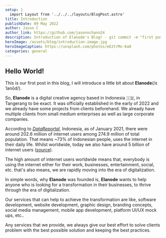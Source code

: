 ```yaml
---
setup: |
  import Layout from '../../../layouts/BlogPost.astro'
title: Introduction
publishDate: 09 May 2022
author: Jason C
author_link: https://github.com/jasonnchann24
description: Introduction of Elanode's Blog! - git commit -m "first post 😁"
heroImage: /assets/blog/introduction-image.jpg
heroImageCaption: https://unsplash.com/photos/eE2trMn-6a0
categories: general
---
```


## Hello World!

This is our first post in this blog, I will introduce a little bit about **Elanode**(/ɛˈlanōd/).

So, **Elanode** is a digital creative agency based in Indonesia 🇮🇩, in Tangerang to be exact. It was officially established in the early of 2022 and we already have some projects from clients beforehand. We already have multiple clients from small medium enterprises as well as large corporate companies.

According to [_DataReportal_](https://www.statista.com/topics/2431/internet-usage-in-indonesia/), Indonesia, as of January 2021, there were around 202.6 million of internet users among 274.9 million of total population. That means ~73% of Indonesian people, uses the internet in their daily life. Whilst worldwide, today we also have around 5 billion of internet users ([source](https://datareportal.com/global-digital-overview)).

The high amount of internet users worldwide means that, everybody is using the internet either for their work, businesses, entertainment, social, etc. that's also means, we are rapidly moving into the era of digitalization.

In simple words, why **Elanode** was founded is, **Elanode** wants to help anyone who is looking for a transformation in their businesses, to thrive through the era of digitalization. 

Our services that can help to achieve the transformation are like, software development, website development, graphic design, branding concepts, social media management, mobile app development, platform UI/UX mock ups, etc..

Any services that we provide, we always give our best effort to solve clients problem with the best possible solution and keeping the best practices.
